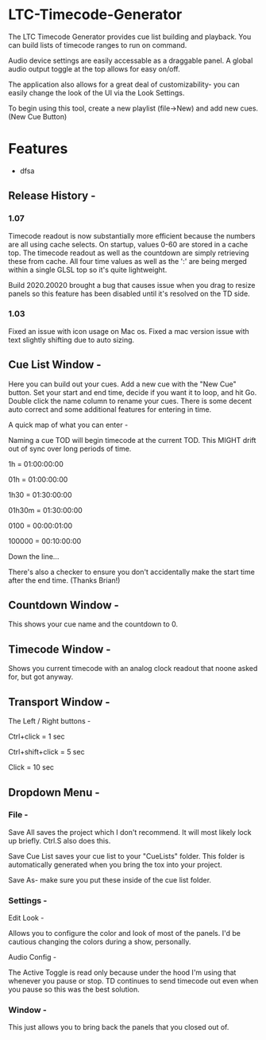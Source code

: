 # LTC-Timecode-Generator
The LTC Timecode Generator provides cue list building and playback. You can build lists of timecode ranges to run on command. 

Audio device settings are easily accessable as a draggable panel. A global audio output toggle at the top allows for easy on/off. 

The application also allows for a great deal of customizability- you can easily change the look of the UI via the Look Settings. 

To begin using this tool, create a new playlist (file->New) and add new cues. (New Cue Button)

# Features
- dfsa


## Release History - 

### 1.07
Timecode readout is now substantially more efficient because the numbers are all using cache selects.  On startup, values 0-60 are stored in a cache top. The timecode readout as well as the countdown are simply retrieving these from cache. All four time values as well as the ':' are being merged within a single GLSL top so it's quite lightweight.

Build 2020.20020 brought a bug that causes issue when you drag to resize panels so this feature has been disabled until it's resolved on the TD side.

### 1.03 
Fixed an issue with icon usage on Mac os. Fixed a mac version issue with text slightly shifting due to auto sizing.



## Cue List Window - 

Here you can build out your cues. Add a new cue with the "New Cue" button. Set your start and end time, decide if you want it to loop, and hit Go.  Double click the name column to rename your cues.
There is some decent auto correct and some additional features for entering in time.

A quick map of what you can enter - 

Naming a cue TOD will begin timecode at the current TOD. This MIGHT drift out of sync over long periods of time.

1h = 01:00:00:00

01h = 01:00:00:00

1h30 = 01:30:00:00

01h30m = 01:30:00:00

0100 = 00:00:01:00

100000 = 00:10:00:00

Down the line...

There's also a checker to ensure you don't accidentally make the start time after the end time. (Thanks Brian!)

## Countdown Window - 

This shows your cue name and the countdown to 0.

## Timecode Window - 

Shows you current timecode with an analog clock readout that noone asked for, but got anyway.

## Transport Window - 

The Left / Right buttons - 

Ctrl+click = 1 sec

Ctrl+shift+click = 5 sec

Click = 10 sec

## Dropdown Menu -

### File - 

Save All saves the project which I don't recommend. It will most likely lock up briefly.  Ctrl.S also does this.

Save Cue List saves your cue list to your "CueLists" folder. This folder is automatically generated when you bring the tox into your project. 

Save As- make sure you put these inside of the cue list folder.

### Settings - 

Edit Look - 

Allows you to configure the color and look of most of the panels. I'd be cautious changing the colors during a show, personally.

Audio Config - 

The Active Toggle is read only because under the hood I'm using that whenever you pause or stop. TD continues to send timecode out even when you pause so this was the best solution.

### Window - 

This just allows you to bring back the panels that you closed out of.





